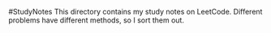 #StudyNotes
This directory contains my study notes on LeetCode.
Different problems have different methods, so I sort them out.
